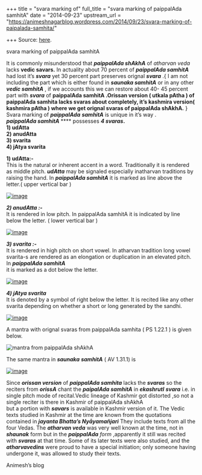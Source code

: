 +++
title = "svara marking of"
full_title = "svara marking of paippalAda samhitA"
date = "2014-09-23"
upstream_url = "https://animeshnagarblog.wordpress.com/2014/09/23/svara-marking-of-paipalada-samhita/"

+++
Source: [here](https://animeshnagarblog.wordpress.com/2014/09/23/svara-marking-of-paipalada-samhita/).

svara marking of paippalAda samhitA

It is commonly misunderstood that ***paippalAda shAkhA*** of *atharvan
veda* lacks **vedic savars.** In actuality about 70 percent of
***paippalAda samhitA*** had lost it’s ***svara*** yet 30 percent part
preserves orignal ***svara*** .{ I am not including the part which is
either found in ***saunaka samhitA*** or in any other ***vedic
samhitA*** , if we accounts this we can restore about 40- 45 percent
part with ***svara*** of **paippalAda samhitA .Orissan version ( utkala
pAtha ) of paippalAda samhita lacks svaras about completely, it’s
kashmira version( kashmira pAtha ) where we get orignal svaras of
paippalAda shAkhA.** }  
Svara marking of ***paippalAda*** ***samhitA*** is unique in it’s way
.  
***paippalAda samhitA*** **** possesses ***4 svaras*.**  
**1) udAtta**  
**2) anudAtta**  
**3) svarita**  
**4) jAtya svarita**

**1) udAtta:-**  
This is the natural or inherent accent in a word. Traditionally it is
rendered as middle pitch. ***udAtta*** may be signaled especially
inatharvan traditions by raising the hand. In ***paippalAda samhitA***
it is marked as line above the letter.( upper vertical bar )

[![image](https://animeshnagarblog.files.wordpress.com/2014/09/wpid-img_20140923_232212.jpg?w=700 "IMG_20140923_232212.JPG")](https://animeshnagarblog.files.wordpress.com/2014/09/wpid-img_20140923_232212.jpg)

***2) anudAtta :-***  
It is rendered in low pitch. In paippalAda samhitA it is indicated by
line below the letter. ( lower vertical bar )

[![image](https://animeshnagarblog.files.wordpress.com/2014/09/wpid-img_20140923_232142.jpg?w=700 "IMG_20140923_232142.JPG")](https://animeshnagarblog.files.wordpress.com/2014/09/wpid-img_20140923_232142.jpg)

***3) svarita :-***  
It is rendered in high pitch on short vowel. In atharvan tradition long
vowel svarita-s are rendered as an elongation or duplication in an
elevated pitch. In ***paippalAda samhitA***  
it is marked as a dot below the letter.

[![image](https://animeshnagarblog.files.wordpress.com/2014/09/wpid-img_20140923_232035.jpg?w=700 "IMG_20140923_232035.JPG")](https://animeshnagarblog.files.wordpress.com/2014/09/wpid-img_20140923_232035.jpg)

***4) jAtya svarita***  
It is denoted by a symbol of right below the letter. It is recited like
any other svarita depending on whether a short or long generated by the
sandhi.

[![image](https://animeshnagarblog.files.wordpress.com/2014/09/wpid-img_20140923_232111.jpg?w=700 "IMG_20140923_232111.JPG")](https://animeshnagarblog.files.wordpress.com/2014/09/wpid-img_20140923_232111.jpg)

A mantra with orignal svaras from paippalAda samhita ( PS 1.22.1 ) is
given below.

![mantra from paippalAda
shAkhA](https://animeshnagarblog.files.wordpress.com/2014/09/wpid-img_20140923_231152.jpg?w=700 "IMG_20140923_231152.JPG")

The same mantra in ***saunaka*** ***samhitA*** ( AV 1.31.1) is

[![image](https://animeshnagarblog.files.wordpress.com/2014/09/wpid-img_20140923_233333.jpg?w=700 "IMG_20140923_233333.JPG")](https://animeshnagarblog.files.wordpress.com/2014/09/wpid-img_20140923_233333.jpg)

Since ***orissan version*** of ***paippalAda samhita*** lacks the
***svaras*** so the reciters from ***orissA*** chant the ***paipalAda
samhitA*** in ***ekashrutI*** ***svara*** i.e. in single pitch mode of
recital.Vedic lineage of Kashmir got distorted ,so not a single reciter
is there in Kashmir of paippalAda shAkhA  
but a portion with ***savars*** is available in Kashmir version of it.
The Vedic texts studied in Kashmir at the time are known from the
quotations contained in ***jayanta Bhatta’s Nyåyamañjari*** They include
texts from all the four Vedas. The ***atharvan veda*** was very well
known at the time, not in ***shaunak*** form but in the ***paippalAda**
form* ,apparently it still was recited with ***svaras*** at that time.
Some of its later texts were also studied, and the ***atharvavedins***
were proud to have a special initiation; only someone having undergone
it, was allowed to study their texts.

Animesh’s blog

